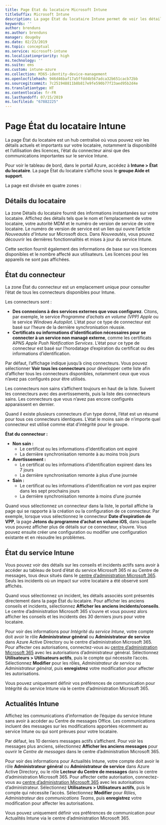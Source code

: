 ```yaml
---
title: Page État du locataire Microsoft Intune
titleSuffix: Microsoft Intune
description: La page État du locataire Intune permet de voir les détails importants sur le locataire sans quitter le portail Intune
keywords: ''
author: brenduns
ms.author: brenduns
manager: dougeby
ms.date: 02/23/2019
ms.topic: conceptual
ms.service: microsoft-intune
ms.localizationpriority: high
ms.technology: ''
ms.suite: ems
ms.custom: intune-azure
ms.collection: M365-identity-device-management
ms.openlocfilehash: 946d46baf17a5ffdd4b567adca32b651cacb72bb
ms.sourcegitcommit: 7c251948811b8b817e9fe590b77f23aed95b2d4e
ms.translationtype: HT
ms.contentlocale: fr-FR
ms.lasthandoff: 07/15/2019
ms.locfileid: "67882225"
---
```

# <a name="intune-tenant-status-page"></a>Page État du locataire Intune
La page État du locataire est un hub centralisé où vous pouvez voir les détails actuels et importants sur votre locataire, notamment la disponibilité et l’utilisation des licences, l’état du connecteur ainsi que des communications importantes sur le service Intune.  

Pour voir le tableau de bord, dans le portail Azure, accédez à **Intune > État du locataire**.  La page État du locataire s’affiche sous le **groupe Aide et support**.  

La page est divisée en quatre zones :

## <a name="tenant-details"></a>Détails du locataire
La zone Détails du locataire fournit des informations instantanées sur votre locataire. Affichez des détails tels que le nom et l’emplacement de votre locataire, votre autorité MDM et le numéro de version de service de votre locataire. Le numéro de version de service est un lien qui ouvre l’article *Nouveautés d’Intune* sur Microsoft docs. Dans *Nouveautés*, vous pouvez découvrir les dernières fonctionnalités et mises à jour du service Intune.  

Cette section fournit également des informations de base sur vos licences disponibles et le nombre affecté aux utilisateurs. Les licences pour les appareils ne sont pas affichées.

## <a name="connector-status"></a>État du connecteur
La zone État du connecteur est un emplacement unique pour consulter l’état de tous les connecteurs disponibles pour Intune.  

Les connecteurs sont :
- **Des connexions à des services externes que vous configurez**. Citons, par exemple, le service *Programme d’achats en volume (VPP) Apple* ou le service *Windows Autopilot*.  L’état pour ce type de connecteur est basé sur l’heure de la dernière synchronisation réussie.
- **Certificats ou informations d’identification nécessaires pour se connecter à un service non managé externe**, comme les certificats APNS *Apple Push Notification Services*. L’état pour ce type de connecteur est basé sur l’horodatage d’expiration du certificat ou des informations d’identification.  

Par défaut, l’affichage indique jusqu’à cinq connecteurs. Vous pouvez sélectionner **Voir tous les connecteurs** pour développer cette liste afin d’afficher tous les connecteurs disponibles, notamment ceux que vous n’avez pas configurés pour être utilisés.  

Les connecteurs non sains s’affichent toujours en haut de la liste. Suivent les connecteurs avec des avertissements, puis la liste des connecteurs sains. Les connecteurs que vous n’avez pas encore configurés apparaissent en dernier.

Quand il existe plusieurs connecteurs d’un type donné, l’état est un résumé pour tous ces connecteurs identiques. L’état le moins sain de n’importe quel connecteur est utilisé comme état d’intégrité pour le groupe.  

**État du connecteur :**
- **Non sain :**
  - Le certificat ou les informations d’identification ont expiré
  - La dernière synchronisation remonte à au moins trois jours
- **Avertissement :**
  - Le certificat ou les informations d’identification expirent dans les 7 jours
  - La dernière synchronisation remonte à plus d’une journée
- **Sain :**
  - Le certificat ou les informations d’identification ne vont pas expirer dans les sept prochains jours
  - La dernière synchronisation remonte à moins d’une journée  

Quand vous sélectionnez un connecteur dans la liste, le portail affiche la page qui se rapporte à la création ou la configuration de ce connecteur.  Par exemple, lorsque vous sélectionnez le connecteur **Date d’expiration de VPP**, la page **Jetons du programme d’achat en volume iOS**, dans laquelle vous pouvez afficher plus de détails sur ce connecteur, s’ouvre. Vous pouvez ensuite créer une configuration ou modifier une configuration existante et en résoudre les problèmes.  

## <a name="intune-service-health"></a>État du service Intune  
Vous pouvez voir des détails sur les conseils et incidents actifs sans avoir à accéder au tableau de bord d’état du service Microsoft 365 ni au Centre de messages, tous deux situés dans le [centre d’administration Microsoft 365](https://admin.microsoft.com). Seuls les incidents où un impact sur votre locataire a été observé sont affichés.  

Quand vous sélectionnez un incident, les détails associés sont présentés directement dans la page État du locataire. Pour afficher les anciens conseils et incidents, sélectionnez **Afficher les anciens incidents/conseils**. Le centre d’administration Microsoft 365 s’ouvre et vous pouvez alors afficher les conseils et les incidents des 30 derniers jours pour votre locataire.  

Pour voir des informations pour *Intégrité du service Intune*, votre compte doit avoir le rôle **Administrateur général** ou **Administrateur de service** dans Azure Active Directory ou le centre d’administration Microsoft 365. Pour affecter ces autorisations, connectez-vous au [centre d’administration Microsoft 365](https://admin.microsoft.com) avec les autorisations d’administrateur général. Sélectionnez **Utilisateurs > Utilisateurs actifs**, puis le compte qui nécessite l’accès. Sélectionnez **Modifier** pour les rôles, *Administrateur de service* ou *Administrateur général*, puis **enregistrez** votre modification pour affecter les autorisations.  

Vous pouvez uniquement définir vos préférences de communication pour Intégrité du service Intune via le centre d’administration Microsoft 365.

## <a name="intune-news"></a>Actualités Intune  
Affichez les communications d’information de l’équipe du service Intune sans avoir à accéder au Centre de messages Office. Les communications incluent des messages sur les modifications apportées récemment au service Intune ou qui sont prévues pour votre locataire.  

Par défaut, les 10 derniers messages actifs s’affichent. Pour voir les messages plus anciens, sélectionnez **Afficher les anciens messages** pour ouvrir le *Centre de messages* dans le centre d’administration Microsoft 365.  

Pour voir des informations pour Actualités Intune, votre compte doit avoir le rôle **Administrateur général** ou **Administrateur de service** dans Azure Active Directory, ou le rôle **Lecteur du Centre de messages** dans le centre d’administration Microsoft 365.  Pour affecter cette autorisation, connectez-vous au [centre d’administration Microsoft 365](https://admin.microsoft.com) avec les autorisations d’administrateur. Sélectionnez **Utilisateurs > Utilisateurs actifs**, puis le compte qui nécessite l’accès. Sélectionnez **Modifier** pour *Rôles*, *Administrateur des communications Teams*, puis **enregistrez** votre modification pour affecter les autorisations.  

Vous pouvez uniquement définir vos préférences de communication pour Actualités Intune via le centre d’administration Microsoft 365.
